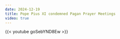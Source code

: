 ```yaml
---
date: 2024-12-19
title: Pope Pius XI condemned Pagan Prayer Meetings
video: true
---
```



{{< youtube goSebYND8Ew >}}
